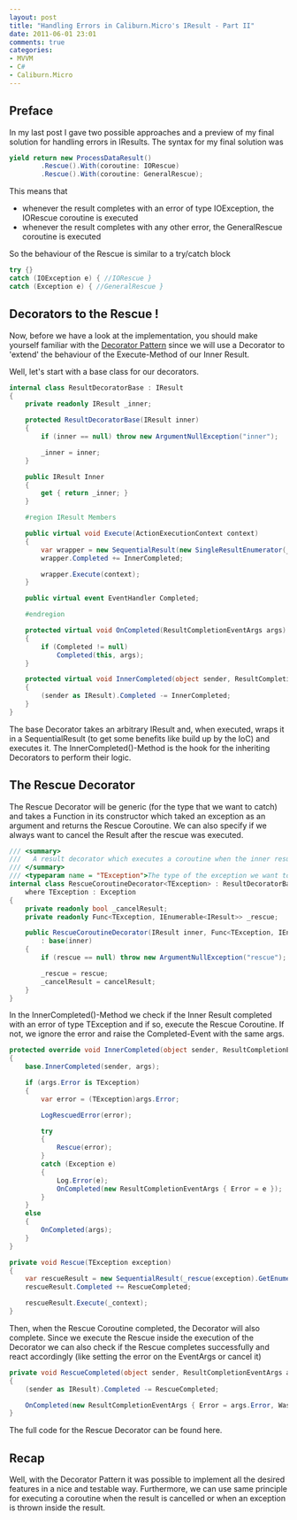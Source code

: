 ```yaml
---
layout: post
title: "Handling Errors in Caliburn.Micro's IResult - Part II"
date: 2011-06-01 23:01
comments: true
categories:
- MVVM
- C#
- Caliburn.Micro
---
```

## Preface

In my last post I gave two possible approaches and a preview of my final solution for handling errors in IResults. The syntax for my final solution was

``` csharp
yield return new ProcessDataResult()
        .Rescue().With(coroutine: IORescue)
        .Rescue().With(coroutine: GeneralRescue);
```

This means that

  * whenever the result completes with an error of type IOException, the IORescue coroutine is executed
  * whenever the result completes with any other error, the GeneralRescue coroutine is executed

So the behaviour of the Rescue is similar to a try/catch block

``` csharp
try {}
catch (IOException e) { //IORescue }
catch (Exception e) { //GeneralRescue }
```

<!--more-->

## Decorators to the Rescue !

Now, before we have a look at the implementation, you should make yourself familiar with the [Decorator Pattern](http://en.wikipedia.org/wiki/Decorator_pattern) since we will use a Decorator to 'extend' the behaviour of the Execute-Method of our Inner Result.

Well, let's start with a base class for our decorators.

``` csharp
internal class ResultDecoratorBase : IResult
{
    private readonly IResult _inner;

    protected ResultDecoratorBase(IResult inner)
    {
        if (inner == null) throw new ArgumentNullException("inner");

        _inner = inner;
    }

    public IResult Inner
    {
        get { return _inner; }
    }

    #region IResult Members

    public virtual void Execute(ActionExecutionContext context)
    {
        var wrapper = new SequentialResult(new SingleResultEnumerator(_inner));
        wrapper.Completed += InnerCompleted;

        wrapper.Execute(context);
    }

    public virtual event EventHandler Completed;

    #endregion

    protected virtual void OnCompleted(ResultCompletionEventArgs args)
    {
        if (Completed != null)
            Completed(this, args);
    }

    protected virtual void InnerCompleted(object sender, ResultCompletionEventArgs args)
    {
        (sender as IResult).Completed -= InnerCompleted;
    }
}
```

The base Decorator takes an arbitrary IResult and, when executed, wraps it in a SequentialResult (to get some benefits like build up by the IoC) and executes it. The InnerCompleted()-Method is the hook for the inheriting Decorators to perform their logic.

## The Rescue Decorator

The Rescue Decorator will be generic (for the type that we want to catch) and takes a Function in its constructor which taked an exception as an argument and returns the Rescue Coroutine. We can also specify if we always want to cancel the Result after the rescue was executed.

``` csharp
/// <summary>
///   A result decorator which executes a coroutine when the inner result completes with an error
/// </summary>
/// <typeparam name = "TException">The type of the exception we want to perform the rescue on</typeparam>
internal class RescueCoroutineDecorator<TException> : ResultDecoratorBase
    where TException : Exception
{
    private readonly bool _cancelResult;
    private readonly Func<TException, IEnumerable<IResult>> _rescue;

    public RescueCoroutineDecorator(IResult inner, Func<TException, IEnumerable<IResult>> rescue, bool cancelResult)
        : base(inner)
    {
        if (rescue == null) throw new ArgumentNullException("rescue");

        _rescue = rescue;
        _cancelResult = cancelResult;
    }
}
```

In the InnerCompleted()-Method we check if the Inner Result completed with an error of type TException and if so, execute the Rescue Coroutine. If not, we ignore the error and raise the Completed-Event with the same args.


``` csharp
protected override void InnerCompleted(object sender, ResultCompletionEventArgs args)
{
    base.InnerCompleted(sender, args);

    if (args.Error is TException)
    {
        var error = (TException)args.Error;

        LogRescuedError(error);

        try
        {
            Rescue(error);
        }
        catch (Exception e)
        {
            Log.Error(e);
            OnCompleted(new ResultCompletionEventArgs { Error = e });
        }
    }
    else
    {
        OnCompleted(args);
    }
}

private void Rescue(TException exception)
{
    var rescueResult = new SequentialResult(_rescue(exception).GetEnumerator());
    rescueResult.Completed += RescueCompleted;

    rescueResult.Execute(_context);
}
```

Then, when the Rescue Coroutine completed, the Decorator will also complete. Since we execute the Rescue inside the execution of the Decorator we can also check if the Rescue completes successfully and react accordingly (like setting the error on the EventArgs or cancel it)

``` csharp
private void RescueCompleted(object sender, ResultCompletionEventArgs args)
{
    (sender as IResult).Completed -= RescueCompleted;

    OnCompleted(new ResultCompletionEventArgs { Error = args.Error, WasCancelled = args.WasCancelled || CancelResult });
}
```

The full code for the Rescue Decorator can be found here.

## Recap

Well, with the Decorator Pattern it was possible to implement all the desired features in a nice and testable way. Furthermore, we can use same principle for executing a coroutine when the result is cancelled or when an exception is thrown inside the result.
